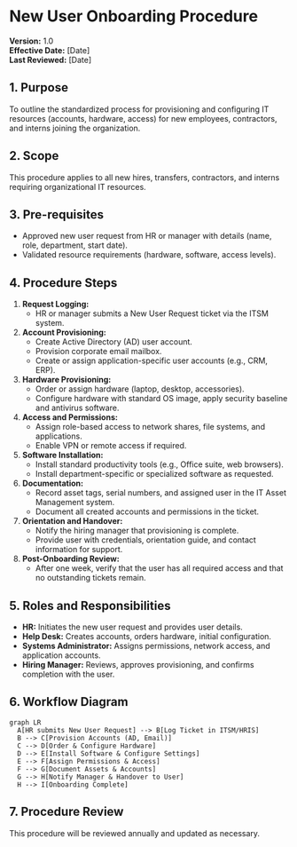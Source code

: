 # New User Onboarding Procedure

**Version:** 1.0  
**Effective Date:** [Date]  
**Last Reviewed:** [Date]

## 1. Purpose

To outline the standardized process for provisioning and configuring IT resources (accounts, hardware, access) for new employees, contractors, and interns joining the organization.

## 2. Scope

This procedure applies to all new hires, transfers, contractors, and interns requiring organizational IT resources.

## 3. Pre-requisites

*   Approved new user request from HR or manager with details (name, role, department, start date).
*   Validated resource requirements (hardware, software, access levels).

## 4. Procedure Steps

1.  **Request Logging:**  
    *   HR or manager submits a New User Request ticket via the ITSM system.
2.  **Account Provisioning:**  
    *   Create Active Directory (AD) user account.
    *   Provision corporate email mailbox.
    *   Create or assign application-specific user accounts (e.g., CRM, ERP).
3.  **Hardware Provisioning:**  
    *   Order or assign hardware (laptop, desktop, accessories).
    *   Configure hardware with standard OS image, apply security baseline and antivirus software.
4.  **Access and Permissions:**  
    *   Assign role-based access to network shares, file systems, and applications.
    *   Enable VPN or remote access if required.
5.  **Software Installation:**  
    *   Install standard productivity tools (e.g., Office suite, web browsers).
    *   Install department-specific or specialized software as requested.
6.  **Documentation:**  
    *   Record asset tags, serial numbers, and assigned user in the IT Asset Management system.
    *   Document all created accounts and permissions in the ticket.
7.  **Orientation and Handover:**  
    *   Notify the hiring manager that provisioning is complete.
    *   Provide user with credentials, orientation guide, and contact information for support.
8.  **Post-Onboarding Review:**  
    *   After one week, verify that the user has all required access and that no outstanding tickets remain.

## 5. Roles and Responsibilities

*   **HR:** Initiates the new user request and provides user details.  
*   **Help Desk:** Creates accounts, orders hardware, initial configuration.  
*   **Systems Administrator:** Assigns permissions, network access, and application accounts.  
*   **Hiring Manager:** Reviews, approves provisioning, and confirms completion with the user.

## 6. Workflow Diagram

```mermaid
graph LR
  A[HR submits New User Request] --> B[Log Ticket in ITSM/HRIS]
  B --> C[Provision Accounts (AD, Email)]
  C --> D[Order & Configure Hardware]
  D --> E[Install Software & Configure Settings]
  E --> F[Assign Permissions & Access]
  F --> G[Document Assets & Accounts]
  G --> H[Notify Manager & Handover to User]
  H --> I[Onboarding Complete]
```

## 7. Procedure Review

This procedure will be reviewed annually and updated as necessary. 